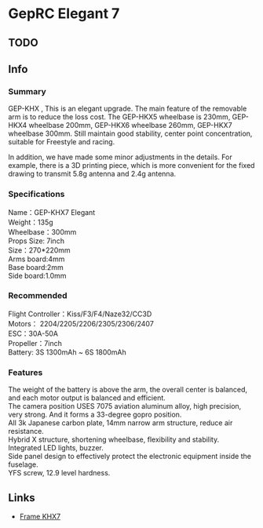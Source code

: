 # GepRC Elegant 7

## TODO

## Info  
### Summary

GEP-KHX , This is an elegant upgrade. The main feature of the removable arm is to reduce the loss cost. The GEP-HKX5 wheelbase is 230mm, GEP-HKX4 wheelbase 200mm, GEP-HKX6 wheelbase 260mm, GEP-HKX7 wheelbase 300mm. Still maintain good stability, center point concentration, suitable for Freestyle and racing.

In addition, we have made some minor adjustments in the details. For example, there is a 3D printing piece, which is more convenient for the fixed drawing to transmit 5.8g antenna and 2.4g antenna.

### Specifications

Name：GEP-KHX7 Elegant  
Weight：135g  
Wheelbase：300mm  
Props Size: 7inch  
Size：270*220mm  
Arms board:4mm  
Base board:2mm  
Side board:1.0mm  

### Recommended

Flight Controller：Kiss/F3/F4/Naze32/CC3D  
Motors： 2204/2205/2206/2305/2306/2407  
ESC：30A-50A  
Propeller：7inch  
Battery: 3S 1300mAh ~ 6S 1800mAh  

### Features

The weight of the battery is above the arm, the overall center is balanced, and each motor output is balanced and efficient.  
The camera position USES 7075 aviation aluminum alloy, high precision, very strong. And it forms a 33-degree gopro position.  
All 3k Japanese carbon plate, 14mm narrow arm structure, reduce air resistance.  
Hybrid X structure, shortening wheelbase, flexibility and stability.  
Integrated LED lights, buzzer.  
Side panel design to effectively protect the electronic equipment inside the fuselage.  
YFS screw, 12.9 level hardness.  

## Links

- [Frame KHX7](https://web.archive.org/web/20201130134418/https://geprc.com/product/gep-khx7-elegant-frame/)
